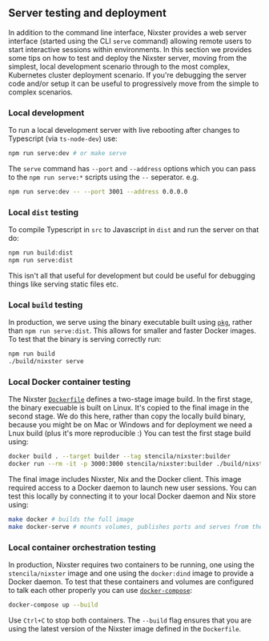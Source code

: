
## Server testing and deployment

In addition to the command line interface, Nixster provides a web server interface (started using the CLI `serve` command) allowing remote users to start interactive sessions within environments. In this section we provides some tips on how to test and deploy the Nixster server, moving from the simplest, local development scenario through to the most complex, Kubernetes cluster deployment scenario. If you're debugging the server code and/or setup it can be useful to progressively move from the simple to complex scenarios.

### Local development

To run a local development server with live rebooting after changes to Typescript (via `ts-node-dev`) use:

```bash
npm run serve:dev # or make serve
```

The `serve` command has `--port` and `--address` options which you can pass to the `npm run serve:*` scripts using the `--` seperator. e.g.

```bash
npm run serve:dev -- --port 3001 --address 0.0.0.0
```

### Local `dist` testing

To compile Typescript in `src` to Javascript in `dist` and run the server on that do:

```bash
npm run build:dist
npm run serve:dist
```

This isn't all that useful for development but could be useful for debugging things like serving static files etc.

### Local `build` testing

In production, we serve using the binary executable built using [`pkg`](https://github.com/zeit/pkg), rather than `npm run serve:dist`. This allows for smaller and faster Docker images. To test that the binary is serving correctly run:

```bash
npm run build
./build/nixster serve
```

### Local Docker container testing

The Nixster [`Dockerfile`](Dockerfile) defines a two-stage image build. In the first stage, the binary execuable is built on Linux. It's copied to the final image in the second stage. We do this here, rather than copy the locally build binary, because you might be on Mac or Windows and for deployment we need a Lnux build (plus it's more reproducible :) You can test the first stage build using:

```bash
docker build . --target builder --tag stencila/nixster:builder
docker run --rm -it -p 3000:3000 stencila/nixster:builder ./build/nixster serve --port 3000
```

The final image includes Nixster, Nix and the Docker client. This image required access to a Docker daemon to launch new user sessions. You can test this locally by connecting it to your local Docker daemon and Nix store using:

```bash
make docker # builds the full image
make docker-serve # mounts volumes, publishes ports and serves from the image
```

### Local container orchestration testing

In production, Nixster requires two containers to be running, one using the `stencila/nixster` image and one using the `docker:dind` image to provide a Docker daemon. To test that these containers and volumes are configured to talk each other properly you can use [`docker-compose`](https://docs.docker.com/compose/):

```bash
docker-compose up --build
```

Use `Ctrl+C` to stop both containers. The `--build` flag ensures that you are using the latest version of the Nixster image defined in the `Dockerfile`.
